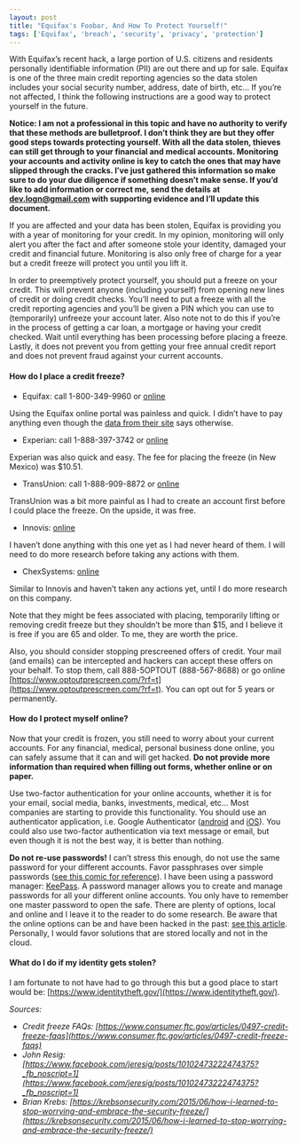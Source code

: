 ```yaml
---
layout: post
title: "Equifax's Foobar, And How To Protect Yourself!"
tags: ['Equifax', 'breach', 'security', 'privacy', 'protection']
---
```

With Equifax’s recent hack, a large portion of U.S. citizens and residents personally identifiable information (PII) are out there and up for sale. Equifax is one of the three main credit reporting agencies so the data stolen includes your social security number, address, date of birth, etc… If you’re not affected, I think the following instructions are a good way to protect yourself in the future.

**Notice: I am not a professional in this topic and have no authority to verify that these methods are bulletproof. I don’t think they are but they offer good steps towards protecting yourself. With all the data stolen, thieves can still get through to your financial and medical accounts. Monitoring your accounts and activity online is key to catch the ones that may have slipped through the cracks. I’ve just gathered this information so make sure to do your due diligence if something doesn’t make sense. If you’d like to add information or correct me, send the details at [dev.logn@gmail.com](mailto:dev.logn@gmail.com) with supporting evidence and I’ll update this document.**

If you are affected and your data has been stolen, Equifax is providing you with a year of monitoring for your credit. In my opinion, monitoring will only alert you after the fact and after someone stole your identity, damaged your credit and financial future. Monitoring is also only free of charge for a year but a credit freeze will protect you until you lift it.

In order to preemptively protect yourself, you should put a freeze on your credit. This will prevent anyone (including yourself) from opening new lines of credit or doing credit checks. You’ll need to put a freeze with all the credit reporting agencies and you’ll be given a PIN which you can use to (temporarily) unfreeze your account later. Also note not to do this if you’re in the process of getting a car loan, a mortgage or having your credit checked. Wait until everything has been processing before placing a freeze. Lastly, it does not prevent you from getting your free annual credit report and does not prevent fraud against your current accounts.

#### How do I place a credit freeze?

- Equifax: call 1-800-349-9960 or [online](https://www.freeze.equifax.com/Freeze/jsp/SFF_PersonalIDInfo.jsp)

Using the Equifax online portal was painless and quick. I didn’t have to pay anything even though the [data from their site](https://help.equifax.com/s/article/ka137000000DSDyAAO/What-are-the-security-freeze-fees-in-my-state) says otherwise.

- Experian: call 1-888-397-3742 or [online](https://www.experian.com/freeze/center.html)

Experian was also quick and easy. The fee for placing the freeze (in New Mexico) was $10.51.

- TransUnion: call 1-888-909-8872 or [online](https://www.transunion.com/credit-freeze/place-credit-freeze)

TransUnion was a bit more painful as I had to create an account first before I could place the freeze. On the upside, it was free.

- Innovis: [online](https://www.innovis.com/securityFreeze/index)

I haven’t done anything with this one yet as I had never heard of them. I will need to do more research before taking any actions with them.

- ChexSystems: [online](https://www.chexsystems.com/web/chexsystems/consumerdebit/page/securityfreeze/placefreeze/!ut/p/z1/04_Sj9CPykssy0xPLMnMz0vMAfIjo8ziDRxdHA1Ngg18_D1CjAwcXV193I2NvA3dLY31w_EqcDXUj6JEf6AJifrdA_zdgAp8_SyCQ32MDAzMKbMfqACsHwdwNADqj8JrBSgE8CoAeRFVARY_EHJFQW5oaGiEQaZnuqIiAPFFG7E!/dz/d5/L2dBISEvZ0FBIS9nQSEh/)

Similar to Innovis and haven’t taken any actions yet, until I do more research on this company.

Note that they might be fees associated with placing, temporarily lifting or removing credit freeze but they shouldn’t be more than $15, and I believe it is free if you are 65 and older. To me, they are worth the price.

Also, you should consider stopping prescreened offers of credit. Your mail (and emails) can be intercepted and hackers can accept these offers on your behalf. To stop them, call 888-5OPTOUT (888-567-8688) or go online [https://www.optoutprescreen.com/?rf=t](https://www.optoutprescreen.com/?rf=t). You can opt out for 5 years or permanently.

#### How do I protect myself online?

Now that your credit is frozen, you still need to worry about your current accounts. For any financial, medical, personal business done online, you can safely assume that it can and will get hacked. **Do not provide more information than required when filling out forms, whether online or on paper.**

Use two-factor authentication for your online accounts, whether it is for your email, social media, banks, investments, medical, etc… Most companies are starting to provide this functionality. You should use an authenticator application, i.e. Google Authenticator ([android](https://play.google.com/store/apps/details?id=com.google.android.apps.authenticator2) and [iOS](https://itunes.apple.com/us/app/google-authenticator/id388497605?mt=8)). You could also use two-factor authentication via text message or email, but even though it is not the best way, it is better than nothing.

**Do not re-use passwords!** I can’t stress this enough, do not use the same password for your different accounts. Favor passphrases over simple passwords ([see this comic for reference](https://www.xkcd.com/936/)). I have been using a password manager: [KeePass](http://keepass.info/). A password manager allows you to create and manage passwords for all your different online accounts. You only have to remember one master password to open the safe. There are plenty of options, local and online and I leave it to the reader to do some research. Be aware that the online options can be and have been hacked in the past: [see this article](https://blog.lastpass.com/2015/06/lastpass-security-notice.html/). Personally, I would favor solutions that are stored locally and not in the cloud.

#### What do I do if my identity gets stolen?

I am fortunate to not have had to go through this but a good place to start would be: [https://www.identitytheft.gov/](https://www.identitytheft.gov/).


*Sources:*
- *Credit freeze FAQs: [https://www.consumer.ftc.gov/articles/0497-credit-freeze-faqs](https://www.consumer.ftc.gov/articles/0497-credit-freeze-faqs)*
- *John Resig: [https://www.facebook.com/jeresig/posts/10102473222474375?_fb_noscript=1](https://www.facebook.com/jeresig/posts/10102473222474375?_fb_noscript=1)*
- *Brian Krebs: [https://krebsonsecurity.com/2015/06/how-i-learned-to-stop-worrying-and-embrace-the-security-freeze/](https://krebsonsecurity.com/2015/06/how-i-learned-to-stop-worrying-and-embrace-the-security-freeze/)*
